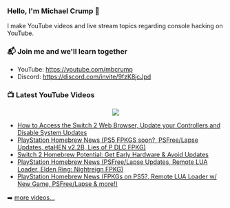### Hello, I'm Michael Crump 👋

I make YouTube videos and live stream topics regarding console hacking on YouTube. 

### 📬 Join me and we'll learn together

- YouTube: https://youtube.com/mbcrump
- Discord: https://discord.com/invite/9fzK8jcJpd

### 📺 Latest YouTube Videos

<div align="center">

[<img src="https://img.shields.io/badge/-Subscribe-red?style=for-the-badge&logo=youtube&logoColor=white"/>](https://www.youtube.com/c/mbcrump?sub_confirmation=1)

</div>

<!-- YOUTUBE:START -->
- [How to Access the Switch 2 Web Browser, Update your Controllers and Disable System Updates](https://www.youtube.com/watch?v=MeYGj8w2iII)
- [PlayStation Homebrew News &lpar;PS5 FPKGS soon?, PSFree/Lapse Updates, etaHEN v2.2B, Lies of P DLC FPKG&rpar;](https://www.youtube.com/watch?v=2FuZf7V1Rv0)
- [Switch 2 Homebrew Potential: Get Early Hardware &amp; Avoid Updates](https://www.youtube.com/watch?v=bgXkrnzlGJU)
- [PlayStation Homebrew News &lpar;PSFree/Lapse Updates, Remote LUA Loader, Elden Ring: Nightreign FPKG&rpar;](https://www.youtube.com/watch?v=x0Rd_nbuCO0)
- [PlayStation Homebrew News &lpar;FPKGs on PS5?, Remote LUA Loader w/ New Game, PSFree/Lapse &amp; more!&rpar;](https://www.youtube.com/watch?v=3qDNuRML7og)
<!-- YOUTUBE:END -->

➡️ [more videos...](https://youtube.com/mbcrump)

